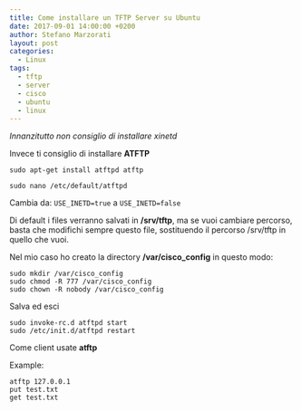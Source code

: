 ```yaml
---
title: Come installare un TFTP Server su Ubuntu
date: 2017-09-01 14:00:00 +0200
author: Stefano Marzorati
layout: post
categories:
  - Linux
tags:
  - tftp
  - server
  - cisco
  - ubuntu
  - linux
---
```

*Innanzitutto non consiglio di installare xinetd*

Invece ti consiglio di installare **ATFTP**

`sudo apt-get install atftpd atftp`   

`sudo nano /etc/default/atftpd`   

Cambia da: `USE_INETD=true` a `USE_INETD=false`

Di default i files verranno salvati in **/srv/tftp**, ma se vuoi cambiare percorso, basta che modifichi sempre questo file, sostituendo il percorso /srv/tftp in quello che vuoi.

Nel mio caso ho creato la directory **/var/cisco_config** in questo modo:   

`sudo mkdir /var/cisco_config`   
`sudo chmod -R 777 /var/cisco_config`   
`sudo chown -R nobody /var/cisco_config`   

Salva ed esci

`sudo invoke-rc.d atftpd start`   
`sudo /etc/init.d/atftpd restart`   

Come client usate **atftp**

Example:   

`atftp 127.0.0.1`   
`put test.txt`   
`get test.txt`   
